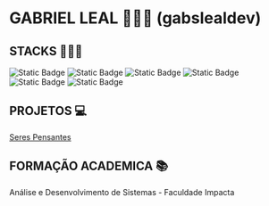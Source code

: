 # GABRIEL LEAL 👨🏾‍🚀 (gabslealdev)

## STACKS 👨🏾‍💻
![Static Badge](https://img.shields.io/badge/SQLSERVER-blue)  ![Static Badge](https://img.shields.io/badge/Csharp-purple)  ![Static Badge](https://img.shields.io/badge/HTML5-yellow)
![Static Badge](https://img.shields.io/badge/CSS3-blue) ![Static Badge](https://img.shields.io/badge/-JavaScript-orange) ![Static Badge](https://img.shields.io/badge/Python-indigo)

## PROJETOS 💻
[Seres Pensantes](https://github.com/gabslealdev/SerPensante) 

## FORMAÇÃO ACADEMICA 📚
Análise e Desenvolvimento de Sistemas - Faculdade Impacta 


